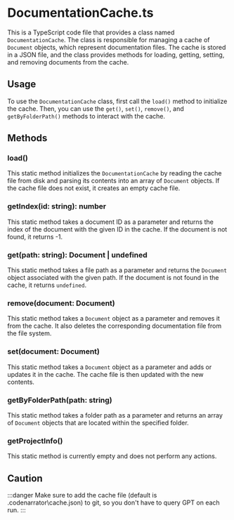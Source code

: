 # DocumentationCache.ts

This is a TypeScript code file that provides a class named `DocumentationCache`. The class is responsible for managing a cache of `Document` objects, which represent documentation files. The cache is stored in a JSON file, and the class provides methods for loading, getting, setting, and removing documents from the cache.

## Usage

To use the `DocumentationCache` class, first call the `load()` method to initialize the cache. Then, you can use the `get()`, `set()`, `remove()`, and `getByFolderPath()` methods to interact with the cache.

## Methods

### load()

This static method initializes the `DocumentationCache` by reading the cache file from disk and parsing its contents into an array of `Document` objects. If the cache file does not exist, it creates an empty cache file.

### getIndex(id: string): number

This static method takes a document ID as a parameter and returns the index of the document with the given ID in the cache. If the document is not found, it returns -1.

### get(path: string): Document | undefined

This static method takes a file path as a parameter and returns the `Document` object associated with the given path. If the document is not found in the cache, it returns `undefined`.

### remove(document: Document)

This static method takes a `Document` object as a parameter and removes it from the cache. It also deletes the corresponding documentation file from the file system.

### set(document: Document)

This static method takes a `Document` object as a parameter and adds or updates it in the cache. The cache file is then updated with the new contents.

### getByFolderPath(path: string)

This static method takes a folder path as a parameter and returns an array of `Document` objects that are located within the specified folder.

### getProjectInfo()

This static method is currently empty and does not perform any actions.

## Caution

:::danger
Make sure to add the cache file (default is .codenarrator\cache.json) to git, so you don't have to query GPT on each run.
:::